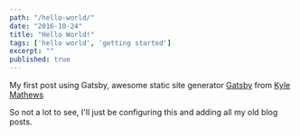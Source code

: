 ```yaml
---
path: "/hello-world/"
date: "2016-10-24"
title: "Hello World!"
tags: ['hello world', 'getting started']
excerpt: ""
published: true
---
```


My first post using Gatsby, awesome static site generator [Gatsby][gatsby] from
[Kyle Mathews][kyle]

So not a lot to see, I'll just be configuring this and adding all my old blog
posts.

<!-- Links -->

[gatsby]: https://github.com/gatsbyjs/gatsby
[kyle]: https://github.com/KyleAMathews
